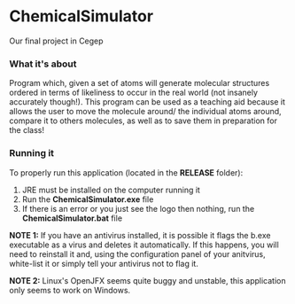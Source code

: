 # ChemicalSimulator
Our final project in Cegep

### What it's about
Program which, given a set of atoms will generate molecular structures ordered in terms of likeliness to occur in the real world (not insanely accurately though!). This program can be used as a teaching aid because it allows the user to move the molecule around/ the individual atoms around, compare it to others molecules, as well as to save them in preparation for the class!


### Running it
To properly run this application (located in the **RELEASE** folder):
1. JRE must be installed on the computer running it
2. Run the **ChemicalSimulator.exe** file
3. If there is an error or you just see the logo then nothing, run the **ChemicalSimulator.bat** file

**NOTE 1:** If you have an antivirus installed, it is possible it flags the b.exe executable as a virus and deletes it automatically. If this happens, you will need to reinstall it and, using the configuration panel of your anitvirus, white-list it or simply tell your antivirus not to flag it.

**NOTE 2:** Linux's OpenJFX seems quite buggy and unstable, this application only seems to work on Windows.
